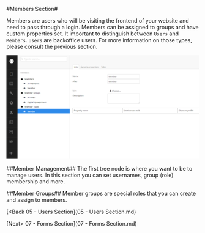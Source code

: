 #Members Section#

Members are users who will be visiting the frontend of your website and need to pass through a login.  Members can be assigned to groups and have custom properties set.  It important to distinguish between `Users` and `Members`.  `Users` are backoffice users.  For more information on those types, please consult the previous section.

![members.png](assets/members.png)

##Member Management##
The first tree node is where you want to be to manage users.  In this section you can set usernames, group (role) membership and more.

##Member Groups##
Member groups are special roles that you can create and assign to members.

[<Back 05 - Users Section](05 - Users Section.md)

[Next> 07 - Forms Section](07 - Forms Section.md)